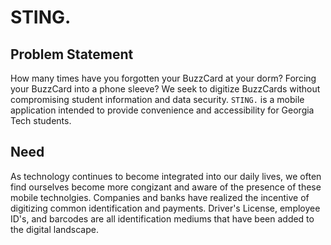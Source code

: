 # STING.

## Problem Statement ##

How many times have you forgotten your BuzzCard at your dorm? Forcing your BuzzCard into a phone sleeve? We seek to digitize BuzzCards without compromising student information and data security. `STING.` is a mobile application intended to provide convenience and accessibility for Georgia Tech students.

## Need ##

As technology continues to become integrated into our daily lives, we often find ourselves become more congizant and aware of the presence of these mobile technolgies. Companies and banks have realized the incentive of digitizing common identification and payments. Driver's License, employee ID's, and barcodes are all identification mediums that have been added to the digital landscape.  
